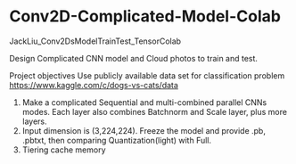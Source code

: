 # Conv2D-Complicated-Model-Colab
JackLiu_Conv2DsModelTrainTest_TensorColab

Design Complicated CNN model and Cloud photos to train and test.

Project objectives
Use publicly available data set for classification problem ​https://www.kaggle.com/c/dogs-vs-cats/data 
1) Make a complicated Sequential and multi-combined parallel CNNs modes. Each layer also combines Batchnorm and Scale layer, plus more layers. 
2) Input dimension is (3,224,224). Freeze the model and provide .pb, .pbtxt, then comparing Quantization(light) with Full.
3) Tiering cache memory

